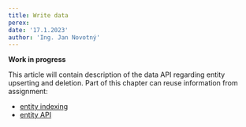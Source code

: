 ```yaml
---
title: Write data
perex:
date: '17.1.2023'
author: 'Ing. Jan Novotný'
---
```


**Work in progress**

This article will contain description of the data API regarding entity upserting and deletion.
Part of this chapter can reuse information from assignment:

- [entity indexing](https://evitadb.io/research/assignment/index#entity-indexing)
- [entity API](https://evitadb.io/research/assignment/updating/entity_api)